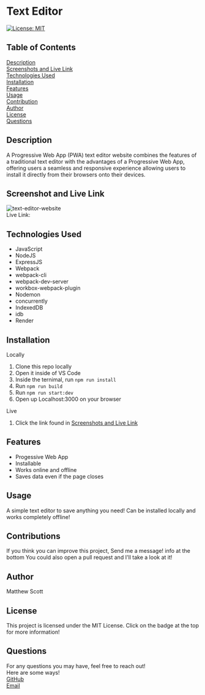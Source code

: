 # Text Editor <br>

[![License: MIT](https://img.shields.io/badge/License-MIT-yellow.svg)](https://opensource.org/licenses/MIT)

## Table of Contents
[Description](#Description) <br>
[Screenshots and Live Link](#LRaS) <br>
[Technologies Used](#Technologies) <br>
[Installation](#Installation) <br>
[Features](#Features) <br>
[Usage](#Usage) <br>
[Contribution](#Contribution) <br>
[Author](#Author) <br>
[License](#License) <br>
[Questions](#Questions) <br>

## Description <a name="Description"></a>
A Progressive Web App (PWA) text editor website combines the features of a traditional text editor with the advantages of a Progressive Web App, offering users a seamless and responsive experience allowing users to install it directly from their browsers onto their devices.

## Screenshot and Live Link <a name="LRaS"></a>
<img src="https://imgur.com/wUO5tgw.png" alt="text-editor-website" /> <br>
Live Link: 

## Technologies Used <a name="Technologies"></a>
<ul>
  <li>JavaScript</li>
  <li>NodeJS</li>
  <li>ExpressJS</li>
  <li>Webpack</li>
  <li>webpack-cli</li>
  <li>webpack-dev-server</li>
  <li>workbox-webpack-plugin</li>
  <li>Nodemon</li>
  <li>concurrently</li>
  <li>IndexedDB</li>
  <li>idb</li>
  <li>Render</li>
</ul>

## Installation <a name="Installation"></a>
Locally
1. Clone this repo locally 
2. Open it inside of VS Code
3. Inside the ternimal, run <code>npm run install</code>
4. Run <code>npm run build</code>
5. Run <code>npm run start:dev</code>
6. Open up Localhost:3000 on your browser

Live
1. Click the link found in [Screenshots and Live Link](#LRaS)

## Features <a name="Features"></a>
<ul>
  <li>Progessive Web App</li>
  <li>Installable</li>
  <li>Works online and offline</li>
  <li>Saves data even if the page closes</li>
</ul>

## Usage <a name="Usage"></a>
A simple text editor to save anything you need! Can be installed locally and works completely offline!

## Contributions <a name="Contribution"></a>
If you think you can improve this project, Send me a message! info at the bottom
You could also open a pull request and I'll take a look at it!

## Author <a name="Author"></a>
Matthew Scott

## License <a name="License"></a>
This project is licensed under the MIT License. Click on the badge at the top for more information!

## Questions <a name="Questions"></a>
For any questions you may have, feel free to reach out! <br>
Here are some ways! <br>
<a href="https://github.com/MScott-Dev" alt="GitHub">GitHub</a> <br>
<a href="mailto:MScott0199@gmail.com">Email</a>
